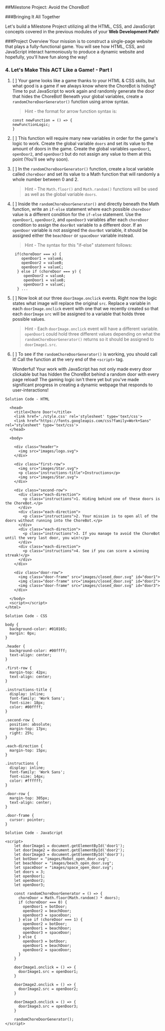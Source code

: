 ##Milestone Project: Avoid the ChoreBot!

###Bringing It All Together

Let's build a Milestone Project utilizing all the HTML, CSS, and JavaScript concepts covered in the previous modules of your **Web Development Path**! 

###Project Overview
Your mission is to construct a single-page website that plays a fully-functional game. You will see how HTML, CSS, and JavaScript interact harmoniously to produce a dynamic website and hopefully, you'll have fun along the way!

### 4. Let's Make This ACT Like a Game! - Part I

1. [ ] Your game looks like a game thanks to your HTML & CSS skills, but what good is a game if we always know where the ChoreBot is hiding? Time to put JavaScript to work again and randomly generate the door that hides the ChoreBot! Beneath your global variables, create a `randomChoreDoorGenerator()` function using arrow syntax. 

    >Hint - the format for arrow function syntax is:
    
    ```
    const newFunction = () => {
    newFunctionLogic;
    }
    ```
2. [ ] This function will require many new variables in order for the game's logic to work. Create the global variable `doors` and set its value to the amount of doors in the game. Create the global variables `openDoor1`, `openDoor2`, and `openDoor3` but do not assign any value to them at this point (You'll see why soon).

3. [ ] In the `randomChoreDoorGenerator()` function, create a local variable called `choreDoor` and set its value to a Math function that will randomly a whole number between 0 and 2. 
 
    >Hint - The `Math.floor()` and `Math.random()` functions will be used as well as the global variable `doors`.

4. [ ] Inside the `randomChoreDoorGenerator()` and directly beneath the Math function, write an `if-else` statement where each possible `choreDoor` value is a different condition for the `if-else` statement. Use the `openDoor1`, `openDoor2`, and `openDoor3` variables after each `choreDoor` condition to assign the `doorBot` variable to a different door. If an `openDoor` variable is not assigned the `doorBot` variable, it should be assigned either the `beachDoor` or `spaceDoor` variable instead.

    >Hint - The syntax for this "if-else" statement follows:
    
     ``` 
      if(choreDoor === x) {
	     openDoor1 = valueA;
	     openDoor2 = valueB;
	     openDoor3 = valueC;
	   } else if (choreDoor === y) {
	   	  openDoor2 = valueA;
	   	  openDoor1 = valueB;
	   	  openDoor3 = valueC;
	   } ...
    ```
		
5. [ ] Now look at our three `doorImage.onclick` events. Right now the logic states what image will replace the original `src`. Replace a variable in each `doorImage.onclick` event with one that we recently created so that each `doorImage` `src` will be assigned to a variable that holds three possible values.

    >Hint - Each `doorImage.onclick` event will have a different variable. `openDoor1` could hold three different values depending on what the `randomChoreDoorGenerator()` returns so it should be assigned to `doorImage1.src`.
    
6. [ ] To see if the `randomChoreDoorGenerator()` is working, you should call it! Call the function at the very end of the `<script>` tag. 

   Wonderful! Your work with JavaScript has not only made every door clickable but has hidden the ChoreBot behind a random door with every page reload! The gaming logic isn't there yet but you've made significant progress in creating a dynamic webpage that responds to user-interactions!

```
Solution Code - HTML

  <head>
    <title>Chore Door!</title>
    <link href='./style.css' rel='stylesheet' type='text/css'>
    <link href="https://fonts.googleapis.com/css?family=Work+Sans" rel="stylesheet" type='text/css'>
  </head>

  <body>

    <div class="header">
      <img src="images/logo.svg">
    </div>

    <div class="first-row">
      <img src="images/Star.svg">
      <p class="instructions-title">Instructions</p>
      <img src="images/Star.svg">
    </div>

    <div class="second-row">
      <div class="each-direction">
        <p class="instructions">1. Hiding behind one of these doors is the ChoreBot.</p>
      </div>
      <div class="each-direction">
        <p class="instructions">2. Your mission is to open all of the doors without running into the ChoreBot.</p>
      </div>
      <div class="each-direction">
        <p class="instructions">3. If you manage to avoid the ChoreBot until the very last door, you win!</p>
      </div>
      <div class="each-direction">
        <p class="instructions">4. See if you can score a winning streak!</p>
      </div>
    </div>

    <div class="door-row">
      <img class="door-frame" src="images/closed_door.svg" id="door1">
      <img class="door-frame" src="images/closed_door.svg" id="door2">
      <img class="door-frame" src="images/closed_door.svg" id="door3">
    </div>
    
  </body>
  <script></script>
</html>
```
```
Solution Code - CSS

body {
  background-color: #010165;
  margin: 0px;
}

.header {
  background-color: #00ffff;
  text-align: center;
}

.first-row {
  margin-top: 42px;
  text-align: center;
}

.instructions-title {
  display: inline;
  font-family: 'Work Sans';
  font-size: 18px;
  color: #00ffff;
}

.second-row {
  position: absolute;
  margin-top: 17px;
  right: 25%;
}

.each-direction {
  margin-top: 15px;
}

.instructions {
  display: inline;
  font-family: 'Work Sans';
  font-size: 14px;
  color: #ffffff;
}

.door-row {
  margin-top: 305px;
  text-align: center;
}

.door-frame {
  cursor: pointer;
}

```

```
Solution Code - JavaScript

<script>
    let doorImage1 = document.getElementById('door1');
    let doorImage2 = document.getElementById('door2');
    let doorImage3 = document.getElementById('door3');
    let botDoor = "images/Robot_open_door.svg";
    let beachDoor = "images/beach_open_door.svg";
    let spaceDoor = "images/space_open_door.svg";
    let doors = 3;
    let openDoor1;
    let openDoor2;
    let openDoor3;

    const randomChoreDoorGenerator = () => {
      choreDoor = Math.floor(Math.random() * doors);
      if (choreDoor === 0) {
        openDoor1 = botDoor;
        openDoor2 = beachDoor;
        openDoor3 = spaceDoor;
      } else if (choreDoor === 1) {
        openDoor2 = botDoor;
        openDoor1 = beachDoor;
        openDoor3 = spaceDoor;
      } else {
        openDoor3 = botDoor;
        openDoor1 = beachDoor;
        openDoor2 = spaceDoor;
      }
    }

    doorImage1.onclick = () => {
      doorImage1.src = openDoor1;
    }

    doorImage2.onclick = () => {
      doorImage2.src = openDoor2;
    }

    doorImage3.onclick = () => {
      doorImage3.src = openDoor3;
    }

    randomChoreDoorGenerator();
</script>

